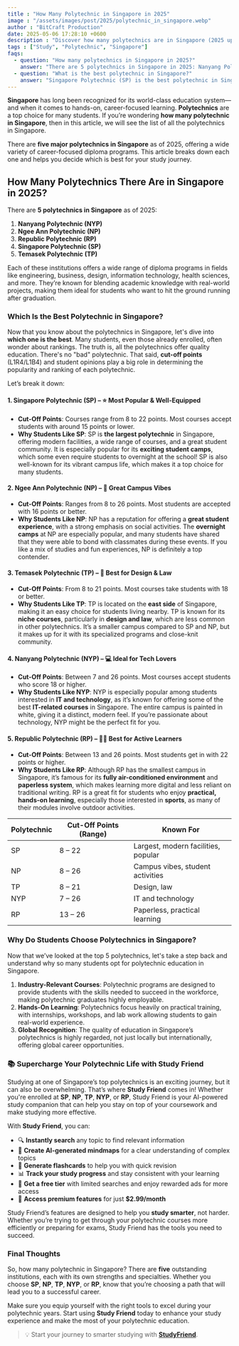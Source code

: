 ```yaml
---
title : "How Many Polytechnic in Singapore in 2025"
image : "/assets/images/post/2025/polytechnic_in_singapore.webp"
author : "BitCraft Production"
date: 2025-05-06 17:28:10 +0600
description : "Discover how many polytechnics are in Singapore (2025 update) and how you can supercharge your study life with AI-powered tools like Study Friend."
tags : ["Study", "Polytechnic", "Singapore"]
faqs:
  - question: "How many polytechnics in Singapore in 2025?"
    answer: "There are 5 polytechnics in Singapore in 2025: Nanyang Polytechnic (NYP), Ngee Ann Polytechnic (NP), Republic Polytechnic (RP), Singapore Polytechnic (SP), and Temasek Polytechnic (TP)."
  - question: "What is the best polytechnic in Singapore?"
    answer: "Singapore Polytechnic (SP) is the best polytechnic in Singapore in 2025."
---
```


**Singapore** has long been recognized for its world-class education system—and when it comes to hands-on, career-focused learning. **Polytechnics** are a top choice for many students. If you’re wondering **how many polytechnic in Singapore**, then in this article, we will see the list of all the polytechnics in Singapore.

There are **five major polytechnics in Singapore** as of 2025, offering a wide variety of career-focused diploma programs. This article breaks down each one and helps you decide which is best for your study journey.

## How Many Polytechnics There Are in Singapore in 2025?

There are **5 polytechnics in Singapore** as of 2025:

1. **Nanyang Polytechnic (NYP)**
2. **Ngee Ann Polytechnic (NP)**
3. **Republic Polytechnic (RP)**
4. **Singapore Polytechnic (SP)**
5. **Temasek Polytechnic (TP)**

Each of these institutions offers a wide range of diploma programs in fields like engineering, business, design, information technology, health sciences, and more. They’re known for blending academic knowledge with real-world projects, making them ideal for students who want to hit the ground running after graduation.


### **Which Is the Best Polytechnic in Singapore?**

Now that you know about the polytechnics in Singapore, let's dive into **which one is the best**. Many students, even those already enrolled, often wonder about rankings. The truth is, all the polytechnics offer quality education. There's no "bad" polytechnic. That said, **cut-off points** (L1R4/L1B4) and student opinions play a big role in determining the popularity and ranking of each polytechnic.

Let’s break it down:


#### 1. **Singapore Polytechnic (SP)** – ⭐ Most Popular & Well-Equipped

* **Cut-Off Points**: Courses range from 8 to 22 points. Most courses accept students with around 15 points or lower.
* **Why Students Like SP**: SP is **the largest polytechnic** in Singapore, offering modern facilities, a wide range of courses, and a great student community. It is especially popular for its **exciting student camps**, which some even require students to overnight at the school! SP is also well-known for its vibrant campus life, which makes it a top choice for many students.

#### 2. **Ngee Ann Polytechnic (NP)** – 🎉 Great Campus Vibes

* **Cut-Off Points**: Ranges from 8 to 26 points. Most students are accepted with 16 points or better.
* **Why Students Like NP**: NP has a reputation for offering a **great student experience**, with a strong emphasis on social activities. The **overnight camps** at NP are especially popular, and many students have shared that they were able to bond with classmates during these events. If you like a mix of studies and fun experiences, NP is definitely a top contender.

#### 3. **Temasek Polytechnic (TP)** – 🎨 Best for Design & Law

* **Cut-Off Points**: From 8 to 21 points. Most courses take students with 18 or better.
* **Why Students Like TP**: TP is located on the **east side** of Singapore, making it an easy choice for students living nearby. TP is known for its **niche courses**, particularly in **design and law**, which are less common in other polytechnics. It’s a smaller campus compared to SP and NP, but it makes up for it with its specialized programs and close-knit community.

#### 4. **Nanyang Polytechnic (NYP)** – 💻 Ideal for Tech Lovers

* **Cut-Off Points**: Between 7 and 26 points. Most courses accept students who score 18 or higher.
* **Why Students Like NYP**: NYP is especially popular among students interested in **IT and technology**, as it’s known for offering some of the best **IT-related courses** in Singapore. The entire campus is painted in white, giving it a distinct, modern feel. If you’re passionate about technology, NYP might be the perfect fit for you.

#### 5. **Republic Polytechnic (RP)** – 🏃‍♂️ Best for Active Learners

* **Cut-Off Points**: Between 13 and 26 points. Most students get in with 22 points or higher.
* **Why Students Like RP**: Although RP has the smallest campus in Singapore, it’s famous for its **fully air-conditioned environment** and **paperless system**, which makes learning more digital and less reliant on traditional writing. RP is a great fit for students who enjoy **practical, hands-on learning**, especially those interested in **sports**, as many of their modules involve outdoor activities.


| Polytechnic | Cut-Off Points (Range) | Known For                           |
| ----------- | ---------------------- | ----------------------------------- |
| SP          | 8 – 22                 | Largest, modern facilities, popular |
| NP          | 8 – 26                 | Campus vibes, student activities    |
| TP          | 8 – 21                 | Design, law                         |
| NYP         | 7 – 26                 | IT and technology                   |
| RP          | 13 – 26                | Paperless, practical learning       |


### Why Do Students Choose Polytechnics in Singapore?

Now that we’ve looked at the top 5 polytechnics, let's take a step back and understand why so many students opt for polytechnic education in Singapore.

1. **Industry-Relevant Courses**: Polytechnic programs are designed to provide students with the skills needed to succeed in the workforce, making polytechnic graduates highly employable.
2. **Hands-On Learning**: Polytechnics focus heavily on practical training, with internships, workshops, and lab work allowing students to gain real-world experience.
3. **Global Recognition**: The quality of education in Singapore’s polytechnics is highly regarded, not just locally but internationally, offering global career opportunities.

### 📚 Supercharge Your Polytechnic Life with Study Friend

Studying at one of Singapore’s top polytechnics is an exciting journey, but it can also be overwhelming. That’s where **Study Friend** comes in! Whether you're enrolled at **SP**, **NP**, **TP**, **NYP**, or **RP**, Study Friend is your AI-powered study companion that can help you stay on top of your coursework and make studying more effective.

With **Study Friend**, you can:

* 🔍 **Instantly search** any topic to find relevant information
* 🧠 **Create AI-generated mindmaps** for a clear understanding of complex topics
* 📇 **Generate flashcards** to help you with quick revision
* 📊 **Track your study progress** and stay consistent with your learning
* 🎁 **Get a free tier** with limited searches and enjoy rewarded ads for more access
* 💸 **Access premium features** for just **\$2.99/month**

Study Friend’s features are designed to help you **study smarter**, not harder. Whether you’re trying to get through your polytechnic courses more efficiently or preparing for exams, Study Friend has the tools you need to succeed.

### Final Thoughts

So, how many polytechnic in Singapore? There are **five** outstanding institutions, each with its own strengths and specialties. Whether you choose **SP**, **NP**, **TP**, **NYP**, or **RP**, know that you’re choosing a path that will lead you to a successful career.

Make sure you equip yourself with the right tools to excel during your polytechnic years. Start using **Study Friend** today to enhance your study experience and make the most of your polytechnic education.

> 💡 Start your journey to smarter studying with [**StudyFriend**](https://play.google.com/store/apps/details?id=com.studyfriend.mobile).

